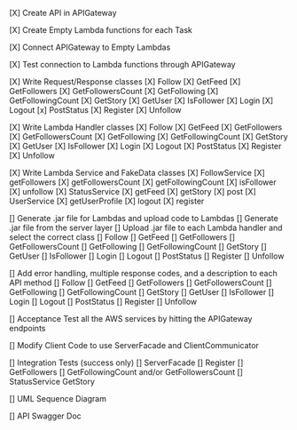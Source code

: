 [X] Create API in APIGateway

[X] Create Empty Lambda functions for each Task

[X] Connect APIGateway to Empty Lambdas

[X] Test connection to Lambda functions through APIGateway

[X] Write Request/Response classes
    [X] Follow
    [X] GetFeed
    [X] GetFollowers
    [X] GetFollowersCount
    [X] GetFollowing
    [X] GetFollowingCount
    [X] GetStory
    [X] GetUser
    [X] IsFollower
    [X] Login
    [X] Logout
    [x] PostStatus
    [X] Register
    [X] Unfollow

[X] Write Lambda Handler classes
    [X] Follow
    [X] GetFeed
    [X] GetFollowers
    [X] GetFollowersCount
    [X] GetFollowing
    [X] GetFollowingCount
    [X] GetStory
    [X] GetUser
    [X] IsFollower
    [X] Login
    [X] Logout
    [X] PostStatus
    [X] Register
    [X] Unfollow

[X] Write Lambda Service and FakeData classes
    [X] FollowService
        [X] getFollowers
        [X] getFollowersCount
        [X] getFollowingCount
        [X] isFollower
        [X] unfollow
    [X] StatusService
        [X] getFeed
        [X] getStory
        [X] post
    [X] UserService
        [X] getUserProfile
        [X] logout
        [X] register

[] Generate .jar file for Lambdas and upload code to Lambdas
    [] Generate .jar file from the server layer
    [] Upload .jar file to each Lambda handler and select the correct class
        [] Follow
        [] GetFeed
        [] GetFollowers
        [] GetFollowersCount
        [] GetFollowing
        [] GetFollowingCount
        [] GetStory
        [] GetUser
        [] IsFollower
        [] Login
        [] Logout
        [] PostStatus
        [] Register
        [] Unfollow

[] Add error handling, multiple response codes, and a description to each API method
    [] Follow
    [] GetFeed
    [] GetFollowers
    [] GetFollowersCount
    [] GetFollowing
    [] GetFollowingCount
    [] GetStory
    [] GetUser
    [] IsFollower
    [] Login
    [] Logout
    [] PostStatus
    [] Register
    [] Unfollow

[] Acceptance Test all the AWS services by hitting the APIGateway endpoints

[] Modify Client Code to use ServerFacade and ClientCommunicator

[] Integration Tests (success only)
    [] ServerFacade
        [] Register
        [] GetFollowers
        [] GetFollowingCount and/or GetFollowersCount
    [] StatusService GetStory

[] UML Sequence Diagram

[] API Swagger Doc